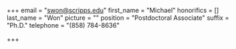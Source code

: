 +++
email = "swon@scripps.edu"
first_name = "Michael"
honorifics = []
last_name = "Won"
picture = ""
position = "Postdoctoral Associate"
suffix = "Ph.D."
telephone = "(858) 784-8636"

+++
